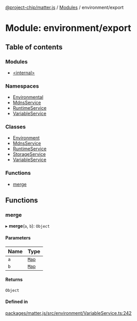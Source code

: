 [@project-chip/matter.js](../README.md) / [Modules](../modules.md) / environment/export

# Module: environment/export

## Table of contents

### Modules

- [\<internal\>](environment_export._internal_.md)

### Namespaces

- [Environmental](environment_export.Environmental.md)
- [MdnsService](environment_export.MdnsService.md)
- [RuntimeService](environment_export.RuntimeService.md)
- [VariableService](environment_export.VariableService.md)

### Classes

- [Environment](../classes/environment_export.Environment.md)
- [MdnsService](../classes/environment_export.MdnsService-1.md)
- [RuntimeService](../classes/environment_export.RuntimeService-1.md)
- [StorageService](../classes/environment_export.StorageService.md)
- [VariableService](../classes/environment_export.VariableService-1.md)

### Functions

- [merge](environment_export.md#merge)

## Functions

### merge

▸ **merge**(`a`, `b`): `Object`

#### Parameters

| Name | Type |
| :------ | :------ |
| `a` | [`Map`](../interfaces/environment_export.VariableService.Map.md) |
| `b` | [`Map`](../interfaces/environment_export.VariableService.Map.md) |

#### Returns

`Object`

#### Defined in

[packages/matter.js/src/environment/VariableService.ts:242](https://github.com/project-chip/matter.js/blob/c0d55745d5279e16fdfaa7d2c564daa31e19c627/packages/matter.js/src/environment/VariableService.ts#L242)
